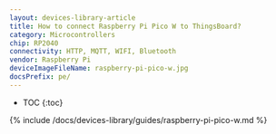 ```yaml
---
layout: devices-library-article
title: How to connect Raspberry Pi Pico W to ThingsBoard?
category: Microcontrollers
chip: RP2040
connectivity: HTTP, MQTT, WIFI, Bluetooth
vendor: Raspberry Pi
deviceImageFileName: raspberry-pi-pico-w.jpg
docsPrefix: pe/
---
```


* TOC
{:toc}

{% include /docs/devices-library/guides/raspberry-pi-pico-w.md %}
